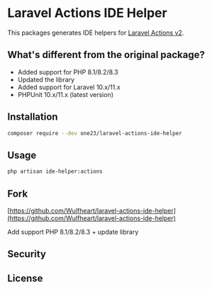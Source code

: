 # Laravel Actions IDE Helper

This packages generates IDE helpers for [Laravel Actions v2](https://github.com/lorisleiva/laravel-actions).

## What's different from the original package?

- Added support for PHP 8.1/8.2/8.3
- Updated the library
- Added support for Laravel 10.x/11.x
- PHPUnit 10.x/11.x (latest version)

## Installation

```bash
composer require --dev one23/laravel-actions-ide-helper
```

## Usage

```bash
php artisan ide-helper:actions
```

## Fork

[https://github.com/Wulfheart/laravel-actions-ide-helper](https://github.com/Wulfheart/laravel-actions-ide-helper)

Add support PHP 8.1/8.2/8.3 + update library

## Security

## License
